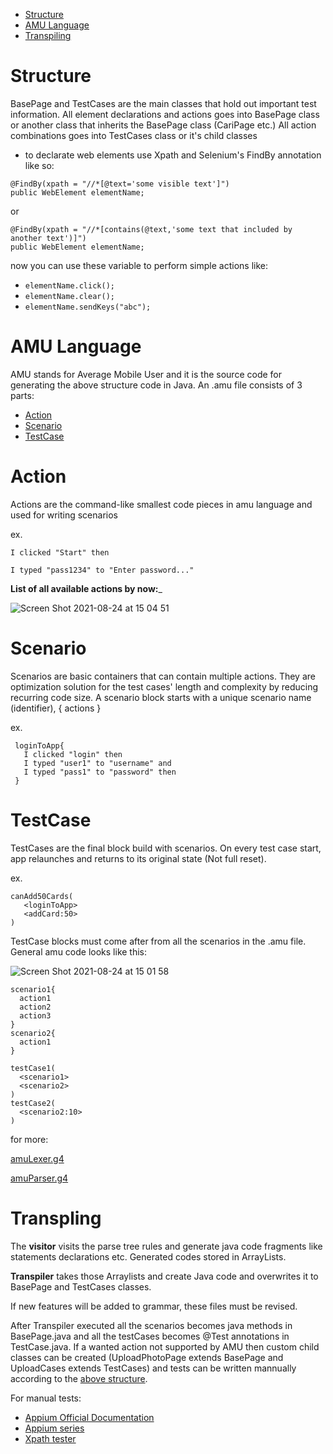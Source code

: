 
- [Structure](#structure)
- [AMU Language](#amu-language)
- [Transpiling](#transpiling)

# Structure
  BasePage and TestCases are the main classes that hold out important test information.
  All element declarations and actions goes into BasePage class or another class that inherits the BasePage class (CariPage etc.)
  All action combinations goes into TestCases class or it's child classes

  - to declarate web elements use Xpath and Selenium's FindBy annotation like so:
  ```
  @FindBy(xpath = "//*[@text='some visible text']")
  public WebElement elementName;
  ```
  or
  ```
  @FindBy(xpath = "//*[contains(@text,'some text that included by another text')]")
  public WebElement elementName;
  ```
  now you can use these variable to perform simple actions like:

  - `elementName.click();`
  - `elementName.clear();`
  - `elementName.sendKeys("abc");`


# AMU Language
AMU stands for Average Mobile User and it is the source code for generating the above structure code in Java.
An .amu file consists of 3 parts:
  - [Action](action)
  - [Scenario](scenario)
  - [TestCase](testCase)
  
  # Action
  Actions are the command-like smallest code pieces in amu language and used for writing scenarios
  
  ex.
  
  `I clicked "Start" then`
  
  `I typed "pass1234" to "Enter password..."`
  
  __List of all available actions by now:___
  
  ![Screen Shot 2021-08-24 at 15 04 51](https://user-images.githubusercontent.com/71753904/130613559-9d59067c-3c39-4008-a2f8-162c8fa42cf6.png)

  
  # Scenario
  Scenarios are basic containers that can contain multiple actions. They are optimization solution for the test cases' length and complexity by reducing recurring     code size. A scenario block starts with a unique scenario name (identifier), { actions }
  
  ex.
  ```
   loginToApp{
     I clicked "login" then
     I typed "user1" to "username" and
     I typed "pass1" to "password" then
   }
  ```
  
  # TestCase
  
  TestCases are the final block build with scenarios. On every test case start, app relaunches and returns to its original state (Not full reset). 
  
  ex.
  ```
  canAdd50Cards(
     <loginToApp>
     <addCard:50>
  )
  ```
  
  TestCase blocks must come after from all the scenarios in the .amu file. General amu code looks like this:
  
  ![Screen Shot 2021-08-24 at 15 01 58](https://user-images.githubusercontent.com/71753904/130613381-fe5329db-fdc7-4710-9fb9-ec684dc239f9.png)

  ```
  scenario1{
    action1
    action2
    action3
  }
  scenario2{
    action1
  }
  
  testCase1(
    <scenario1>
    <scenario2>
  )
  testCase2(
    <scenario2:10>
  )
  ```
  
  for more: 
  
  [amuLexer.g4](https://github.com/welsdarte/MobileAutomation/blob/master/src/amuLexer.g4)
  
  [amuParser.g4](https://github.com/welsdarte/MobileAutomation/blob/master/src/amuParser.g4)
  
  
  # Transpling
  
  The __visitor__ visits the parse tree rules and generate java code fragments like statements declarations etc. Generated codes stored in ArrayLists.
  
  __Transpiler__ takes those Arraylists and create Java code and overwrites it to BasePage and TestCases classes.
  
  If new features will be added to grammar, these files must be revised.
  
  After Transpiler executed all the scenarios becomes java methods in BasePage.java and all the testCases becomes @Test annotations in TestCase.java.
  If a wanted action not supported by AMU then custom child classes can be created (UploadPhotoPage extends BasePage and UploadCases extends TestCases) and tests     can be written mannually according to the [above structure](#structure).
  
  For manual tests:
  - [Appium Official Documentation](https://appium.io/docs/en/about-appium/api/)
  - [Appium series](https://www.youtube.com/watch?v=2MHxU2PohII&list=PLPO0LFyCaSo1DKak8ZhEJ3NXrj2shNM0N)
  - [Xpath tester](https://www.freeformatter.com/xpath-tester.html)
  
